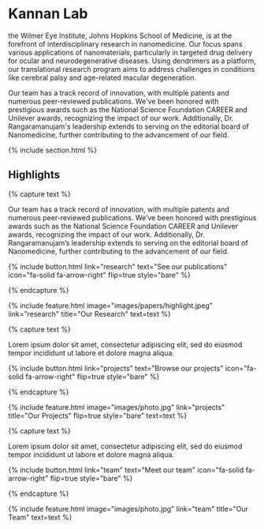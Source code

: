 ---
---

# Kannan Lab

 the Wilmer Eye Institute, Johns Hopkins School of Medicine, is at the forefront of interdisciplinary research in nanomedicine. Our focus spans various applications of nanomaterials, particularly in targeted drug delivery for ocular and neurodegenerative diseases. Using dendrimers as a platform, our translational research program aims to address challenges in conditions like cerebral palsy and age-related macular degeneration.

Our team has a track record of innovation, with multiple patents and numerous peer-reviewed publications. We've been honored with prestigious awards such as the National Science Foundation CAREER and Unilever awards, recognizing the impact of our work. Additionally, Dr. Rangaramanujam's leadership extends to serving on the editorial board of Nanomedicine, further contributing to the advancement of our field.

{% include section.html %}

## Highlights

{% capture text %}

Our team has a track record of innovation, with multiple patents and numerous peer-reviewed publications. We’ve been honored with prestigious awards such as the National Science Foundation CAREER and Unilever awards, recognizing the impact of our work. Additionally, Dr. Rangaramanujam’s leadership extends to serving on the editorial board of Nanomedicine, further contributing to the advancement of our field.

{%
  include button.html
  link="research"
  text="See our publications"
  icon="fa-solid fa-arrow-right"
  flip=true
  style="bare"
%}

{% endcapture %}

{%
  include feature.html
  image="images/papers/highlight.jpeg"
  link="research"
  title="Our Research"
  text=text
%}

{% capture text %}

Lorem ipsum dolor sit amet, consectetur adipiscing elit, sed do eiusmod tempor incididunt ut labore et dolore magna aliqua.

{%
  include button.html
  link="projects"
  text="Browse our projects"
  icon="fa-solid fa-arrow-right"
  flip=true
  style="bare"
%}

{% endcapture %}

{%
  include feature.html
  image="images/photo.jpg"
  link="projects"
  title="Our Projects"
  flip=true
  style="bare"
  text=text
%}

{% capture text %}

Lorem ipsum dolor sit amet, consectetur adipiscing elit, sed do eiusmod tempor incididunt ut labore et dolore magna aliqua.

{%
  include button.html
  link="team"
  text="Meet our team"
  icon="fa-solid fa-arrow-right"
  flip=true
  style="bare"
%}

{% endcapture %}

{%
  include feature.html
  image="images/photo.jpg"
  link="team"
  title="Our Team"
  text=text
%}

